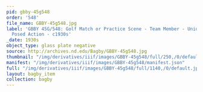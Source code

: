 ```yaml
---
pid: gbby-45g548
order: '548'
file_name: GBBY-45g548.jpg
label: 'GBBY 45G/548: Golf Match or Practice Scene - Team Member - Unidentified -
  Posed Action - c1930s'
_date: 1930s
object_type: glass plate negative
source: http://archives.nd.edu/Bagby/GBBY-45g548.jpg
thumbnail: "/img/derivatives/iiif/images/GBBY-45g548/full/250,/0/default.jpg"
manifest: "/img/derivatives/iiif/images/GBBY-45g548/manifest.json"
full: "/img/derivatives/iiif/images/GBBY-45g548/full/1140,/0/default.jpg"
layout: bagby_item
collection: bagby
---
```

